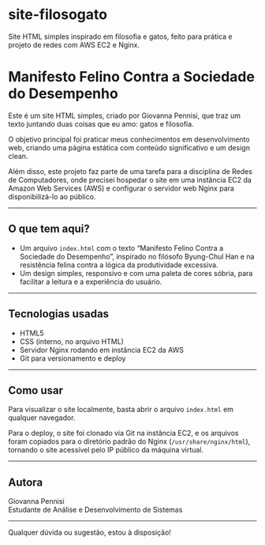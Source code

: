 # site-filosogato
Site HTML simples inspirado em filosofia e gatos, feito para prática e projeto de redes com AWS EC2 e Nginx.

# Manifesto Felino Contra a Sociedade do Desempenho

Este é um site HTML simples, criado por Giovanna Pennisi, que traz um texto juntando duas coisas que eu amo: gatos e filosofia.  

O objetivo principal foi praticar meus conhecimentos em desenvolvimento web, criando uma página estática com conteúdo significativo e um design clean.  

Além disso, este projeto faz parte de uma tarefa para a disciplina de Redes de Computadores, onde precisei hospedar o site em uma instância EC2 da Amazon Web Services (AWS) e configurar o servidor web Nginx para disponibilizá-lo ao público.  

---

## O que tem aqui?  

- Um arquivo `index.html` com o texto “Manifesto Felino Contra a Sociedade do Desempenho”, inspirado no filósofo Byung-Chul Han e na resistência felina contra a lógica da produtividade excessiva.  
- Um design simples, responsivo e com uma paleta de cores sóbria, para facilitar a leitura e a experiência do usuário.  

---

## Tecnologias usadas  

- HTML5  
- CSS (interno, no arquivo HTML)  
- Servidor Nginx rodando em instância EC2 da AWS  
- Git para versionamento e deploy  

---

## Como usar  

Para visualizar o site localmente, basta abrir o arquivo `index.html` em qualquer navegador.  

Para o deploy, o site foi clonado via Git na instância EC2, e os arquivos foram copiados para o diretório padrão do Nginx (`/usr/share/nginx/html`), tornando o site acessível pelo IP público da máquina virtual.  

---

## Autora  

Giovanna Pennisi  
Estudante de Análise e Desenvolvimento de Sistemas  

---

Qualquer dúvida ou sugestão, estou à disposição!  
